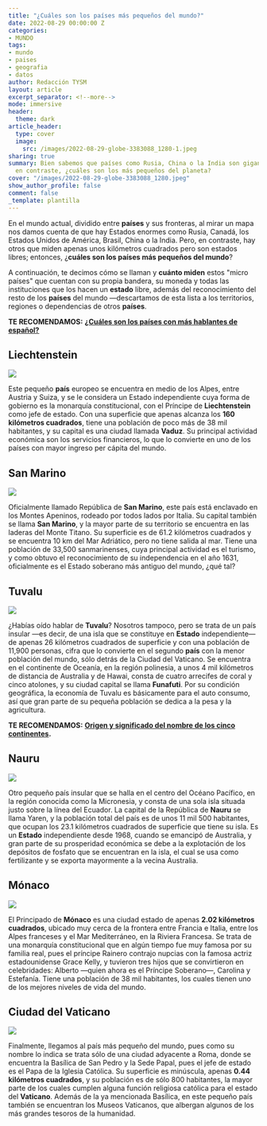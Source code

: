 ```yaml
---
title: "¿Cuáles son los países más pequeños del mundo?"
date: 2022-08-29 00:00:00 Z
categories:
- MUNDO
tags:
- mundo
- paises
- geografia
- datos
author: Redacción TYSM
layout: article
excerpt_separator: <!--more-->
mode: immersive
header:
  theme: dark
article_header:
  type: cover
  image:
    src: /images/2022-08-29-globe-3383088_1280-1.jpeg
sharing: true
summary: Bien sabemos que países como Rusia, China o la India son gigantescos; pero,
  en contraste, ¿cuáles son los más pequeños del planeta?
cover: "/images/2022-08-29-globe-3383088_1280.jpeg"
show_author_profile: false
comment: false
_template: plantilla
---
```







En el mundo actual, dividido entre **países** y sus fronteras, al mirar un mapa nos damos cuenta de que hay Estados enormes como Rusia, Canadá, los Estados Unidos de América, Brasil, China o la India. Pero, en contraste, hay otros que miden apenas unos kilómetros cuadrados pero son estados libres; entonces, ¿**cuáles son los países más pequeños del mundo**?

A continuación, te decimos cómo se llaman y **cuánto miden** estos "micro países" que cuentan con su propia bandera, su moneda y todas las instituciones que los hacen un **estado** libre, además del reconocimiento del resto de los **países** del mundo —descartamos de esta lista a los territorios, regiones o dependencias de otros **países**.

**TE RECOMENDAMOS:** [**¿Cuáles son los países con más hablantes de español?**](https://blog.tonoysumariachi.com/mundo/2022/07/22/cuales-son-los-paises-con-mas-hablantes-de-espanol.html)

## Liechtenstein

![](https://upload.wikimedia.org/wikipedia/commons/8/84/Schlossvaduz.jpg)

Este pequeño **país** europeo se encuentra en medio de los Alpes, entre Austria y Suiza, y se le considera un Estado independiente cuya forma de gobierno es la monarquía constitucional, con el Príncipe de **Liechtenstein** como jefe de estado. Con una superficie que apenas alcanza los **160 kilómetros cuadrados**, tiene una población de poco más de 38 mil habitantes, y su capital es una ciudad llamada **Vaduz**. Su principal actividad económica son los servicios financieros, lo que lo convierte en uno de los países con mayor ingreso per cápita del mundo.

## San Marino

![](https://upload.wikimedia.org/wikipedia/commons/thumb/a/ac/Fortress_of_Guaita_2013-09-19.jpg/1024px-Fortress_of_Guaita_2013-09-19.jpg)

Oficialmente llamado República de **San Marino**, este país está enclavado en los Montes Apeninos, rodeado por todos lados por Italia. Su capital también se llama **San Marino**, y la mayor parte de su territorio se encuentra en las laderas del Monte Titano. Su superficie es de 61.2 kilómetros cuadrados y se encuentra 10 km del Mar Adriático, pero no tiene salida al mar. Tiene una población de 33,500 sanmarinenses, cuya principal actividad es el turismo, y como obtuvo el reconocimiento de su independencia en el año 1631, oficialmente es el Estado soberano más antiguo del mundo, ¿qué tal?

## Tuvalu

![](https://upload.wikimedia.org/wikipedia/commons/thumb/4/41/Tuvalu_Funafuti_atoll_beach.jpg/1024px-Tuvalu_Funafuti_atoll_beach.jpg)

¿Habías oído hablar de **Tuvalu**? Nosotros tampoco, pero se trata de un país insular —es decir, de una isla que se constituye en **Estado** independiente— de apenas 26 kilómetros cuadrados de superficie y con una población de 11,900 personas, cifra que lo convierte en el segundo **país** con la menor población del mundo, sólo detrás de la Ciudad del Vaticano. Se encuentra en el continente de Oceanía, en la región polinesia, a unos 4 mil kilómetros de distancia de Australia y de Hawai, consta de cuatro arrecifes de coral y cinco atolones, y su ciudad capital se llama **Funafuti**. Por su condición geográfica, la economía de Tuvalu es básicamente para el auto consumo, así que gran parte de su pequeña población se dedica a la pesa y la agricultura.

**TE RECOMENDAMOS:** [**Origen y significado del nombre de los cinco continentes**](https://blog.tonoysumariachi.com/mundo/2022/08/15/origen-y-significado-del-nombre-de-los-cinco-continentes.html)**.**

## Nauru

![](https://upload.wikimedia.org/wikipedia/commons/thumb/d/d5/Menen_Hotel_%2815219270317%29.jpg/1024px-Menen_Hotel_%2815219270317%29.jpg)

Otro pequeño país insular que se halla en el centro del Océano Pacífico, en la región conocida como la Micronesia, y consta de una sola isla situada justo sobre la línea del Ecuador. La capital de la República de **Nauru** se llama Yaren, y la población total del país es de unos 11 mil 500 habitantes, que ocupan los 23.1 kilómetros cuadrados de superficie que tiene su isla. Es un **Estado** independiente desde 1968, cuando se emancipó de Australia, y gran parte de su prosperidad económica se debe a la explotación de los depósitos de fosfato que se encuentran en la isla, el cual se usa como fertilizante y se exporta mayormente a la vecina Australia.

## Mónaco

![](https://upload.wikimedia.org/wikipedia/commons/thumb/0/02/Vista_de_M%C3%B3naco%2C_2016-06-23%2C_DD_12.jpg/1024px-Vista_de_M%C3%B3naco%2C_2016-06-23%2C_DD_12.jpg)

El Principado de **Mónaco** es una ciudad estado de apenas **2.02 kilómetros cuadrados**, ubicado muy cerca de la frontera entre Francia e Italia, entre los Alpes franceses y el Mar Mediterráneo, en la Riviera Francesa. Se trata de una monarquía constitucional que en algún tiempo fue muy famosa por su familia real, pues el príncipe Rainero contrajo nupcias con la famosa actriz estadounidense Grace Kelly, y tuvieron tres hijos que se convirtieron en celebridades: Alberto —quien ahora es el Príncipe Soberano—, Carolina y Estefanía. Tiene una población de 38 mil habitantes, los cuales tienen uno de los mejores niveles de vida del mundo.

## Ciudad del Vaticano

![](https://upload.wikimedia.org/wikipedia/commons/thumb/2/23/Vatikanische_Gaerten_Museen_Rom.jpg/1024px-Vatikanische_Gaerten_Museen_Rom.jpg)

Finalmente, llegamos al país más pequeño del mundo, pues como su nombre lo indica se trata sólo de una ciudad adyacente a Roma, donde se encuentra la Basílica de San Pedro y la Sede Papal, pues el jefe de estado es el Papa de la Iglesia Católica. Su superficie es minúscula, apenas **0.44 kilómetros cuadrados**, y su población es de sólo 800 habitantes, la mayor parte de los cuales cumplen alguna función religiosa católica para el estado del **Vaticano**. Además de la ya mencionada Basílica, en este pequeño país también se encuentran los Museos Vaticanos, que albergan algunos de los más grandes tesoros de la humanidad.
